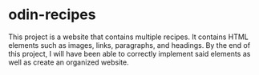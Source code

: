 # odin-recipes

This project is a website that contains multiple recipes. It contains
HTML elements such as images, links, paragraphs, and headings. By the
end of this project, I will have been able to correctly implement said
elements as well as create an organized website. 